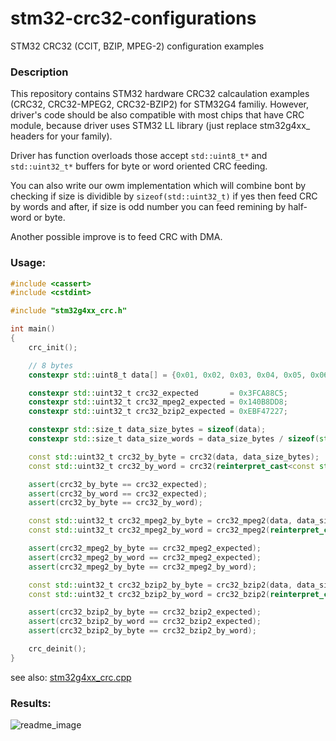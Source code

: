 # stm32-crc32-configurations
STM32 CRC32 (CCIT, BZIP, MPEG-2) configuration examples

### Description
This repository contains STM32 hardware CRC32 calcaulation examples (CRC32, CRC32-MPEG2, CRC32-BZIP2) for STM32G4 familiy.
However, driver's code should be also compatible with most chips that have CRC module, because driver uses STM32 LL library (just replace stm32g4xx_ headers for your family).

Driver has function overloads those accept `std::uint8_t*` and `std::uint32_t*` buffers for byte or word oriented CRC feeding.

You can also write our owm implementation which will combine bont by checking if size is dividible by `sizeof(std::uint32_t)` if yes then feed CRC by words and after, if size is odd number you can feed remining by half-word or byte.

Another possible improve is to feed CRC with DMA.

### Usage:
```c++
#include <cassert>
#include <cstdint>

#include "stm32g4xx_crc.h"

int main()
{
    crc_init();

    // 8 bytes
    constexpr std::uint8_t data[] = {0x01, 0x02, 0x03, 0x04, 0x05, 0x06, 0x07, 0x08};

    constexpr std::uint32_t crc32_expected       = 0x3FCA88C5;
    constexpr std::uint32_t crc32_mpeg2_expected = 0x140B8DD8;
    constexpr std::uint32_t crc32_bzip2_expected = 0xEBF47227;

    constexpr std::size_t data_size_bytes = sizeof(data);
    constexpr std::size_t data_size_words = data_size_bytes / sizeof(std::uint32_t);

    const std::uint32_t crc32_by_byte = crc32(data, data_size_bytes);
    const std::uint32_t crc32_by_word = crc32(reinterpret_cast<const std::uint32_t *>(data), data_size_words);

    assert(crc32_by_byte == crc32_expected);
    assert(crc32_by_word == crc32_expected);
    assert(crc32_by_byte == crc32_by_word);

    const std::uint32_t crc32_mpeg2_by_byte = crc32_mpeg2(data, data_size_bytes);
    const std::uint32_t crc32_mpeg2_by_word = crc32_mpeg2(reinterpret_cast<const std::uint32_t *>(data), data_size_words);

    assert(crc32_mpeg2_by_byte == crc32_mpeg2_expected);
    assert(crc32_mpeg2_by_word == crc32_mpeg2_expected);
    assert(crc32_mpeg2_by_byte == crc32_mpeg2_by_word);

    const std::uint32_t crc32_bzip2_by_byte = crc32_bzip2(data, data_size_bytes);
    const std::uint32_t crc32_bzip2_by_word = crc32_bzip2(reinterpret_cast<const std::uint32_t *>(data), data_size_words);

    assert(crc32_bzip2_by_byte == crc32_bzip2_expected);
    assert(crc32_bzip2_by_word == crc32_bzip2_expected);
    assert(crc32_bzip2_by_byte == crc32_bzip2_by_word);

    crc_deinit();
}
```
see also: [stm32g4xx_crc.cpp](stm32g4xx_crc.cpp)
### Results:
![readme_image](https://user-images.githubusercontent.com/22641386/221810902-625f22d2-5341-41e3-87f4-874f9331e98d.png)
